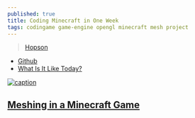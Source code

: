 ```yaml
---
published: true
title: Coding Minecraft in One Week
tags: codingame game-engine opengl minecraft mesh project
---
```

> [Hopson](https://www.youtube.com/watch?v=Xq3isov6mZ8)

- [Github](https://github.com/Hopson97/MineCraft-One-Week-Challenge)
- [What Is It Like Today?](https://www.youtube.com/watch?v=G81obcacVGM)

[![caption](https://img.youtube.com/vi/Xq3isov6mZ8/0.jpg)](https://www.youtube.com/watch?v=Xq3isov6mZ8)

## [Meshing in a Minecraft Game](https://0fps.net/2012/06/30/meshing-in-a-minecraft-game/)
